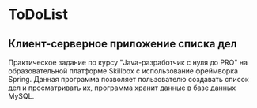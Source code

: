# ToDoList
## Клиент-серверное приложение списка дел
Практическое задание по курсу "Java-разработчик с нуля до PRO" на образовательной платформе Skillbox с использование фреймворка Spring.
Данная программа позволяет пользователю создавать список дел и просматривать их, программа хранит данные в базе данных MySQL.
